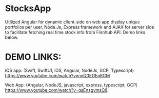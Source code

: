 # StocksApp
Utilized Angular for dynamic client-side on web app display unique portfolios per user, Node.Js, Express framework and AJAX for server side to facilitate fetching real time stock info from Finnhub API. Demo links below.

# DEMO LINKS: 
iOS app: (Swift, SwiftUI, iOS, Angular, NodeJs, GCP, Typescript)
https://www.youtube.com/watch?v=nxQ0EGEpKGM

Web App: (Angular, NodeJS, javascript, express, typescript, GCP)
https://www.youtube.com/watch?v=qsEnsgvmsQ8
